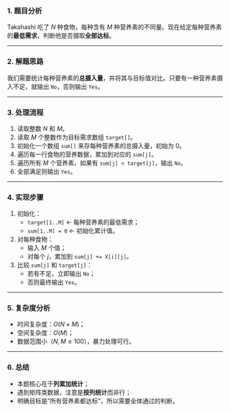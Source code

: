 

### 1. 题目分析

Takahashi 吃了 $N$ 种食物，每种含有 $M$ 种营养素的不同量。现在给定每种营养素的**最低需求**，判断他是否摄取**全部达标**。

---

### 2. 解题思路

我们需要统计每种营养素的**总摄入量**，并将其与目标值对比。只要有一种营养素摄入不足，就输出 `No`，否则输出 `Yes`。

---

### 3. 处理流程

1. 读取整数 $N$ 和 $M$。
2. 读取 $M$ 个整数作为目标需求数组 `target[]`。
3. 初始化一个数组 `sum[]` 来存每种营养素的总摄入量，初始为 0。
4. 遍历每一行食物的营养数据，累加到对应的 `sum[j]`。
5. 遍历所有 $M$ 个营养素，如果有 `sum[j] < target[j]`，输出 `No`。
6. 全部满足则输出 `Yes`。

---

### 4. 实现步骤

1. 初始化：
   - `target[1..M]` ← 每种营养素的最低需求；
   - `sum[1..M] = 0` ← 初始化累计值。
2. 对每种食物：
   - 输入 $M$ 个值；
   - 对每个 $j$，累加到 `sum[j] += X[i][j]`。
3. 比较 `sum[j]` 和 `target[j]`：
   - 若有不足，立即输出 `No`；
   - 否则最终输出 `Yes`。

---

### 5. 复杂度分析

- 时间复杂度：$O(N \times M)$；
- 空间复杂度：$O(M)$；
- 数据范围小（$N,M\le 100$），暴力处理可行。

---

### 6. 总结

- 本题核心在于**列累加统计**；
- 遇到矩阵类数据，注意是**按列统计**而非行；
- 明确目标是“所有营养素都达标”，所以需要全体通过的判断。
